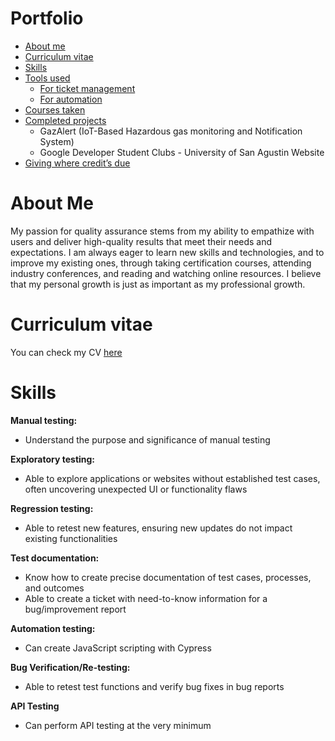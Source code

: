<h1>Portfolio</h1>

- [About me](https://www.notion.so/Junior-Test-Engineer-Portfolio-6464ee8276ff480ea1b8974f9d29791b?pvs=21)
- [Curriculum vitae](https://www.notion.so/Junior-Test-Engineer-Portfolio-6464ee8276ff480ea1b8974f9d29791b?pvs=21)
- [Skills](https://www.notion.so/Junior-Test-Engineer-Portfolio-6464ee8276ff480ea1b8974f9d29791b?pvs=21)
- [Tools used](https://www.notion.so/Junior-Test-Engineer-Portfolio-6464ee8276ff480ea1b8974f9d29791b?pvs=21)
    - [For ticket management](https://www.notion.so/Junior-Test-Engineer-Portfolio-6464ee8276ff480ea1b8974f9d29791b?pvs=21)
    - [For automation](https://www.notion.so/Junior-Test-Engineer-Portfolio-6464ee8276ff480ea1b8974f9d29791b?pvs=21)
- [Courses taken](https://www.notion.so/Junior-Test-Engineer-Portfolio-6464ee8276ff480ea1b8974f9d29791b?pvs=21)
- [Completed projects](https://www.notion.so/Junior-Test-Engineer-Portfolio-6464ee8276ff480ea1b8974f9d29791b?pvs=21)
    - GazAlert (IoT-Based Hazardous gas monitoring and Notification System)
    - Google Developer Student Clubs - University of San Agustin Website
- [Giving where credit’s due](https://www.notion.so/Junior-Test-Engineer-Portfolio-6464ee8276ff480ea1b8974f9d29791b?pvs=21)


<h1>About Me</h1>
<p>My passion for quality assurance stems from my ability to empathize with users and deliver high-quality results that meet their needs and expectations. I am always eager to learn new skills and technologies, and to improve my existing ones, through taking certification courses, attending industry conferences, and reading and watching online resources. I believe that my personal growth is just as important as my professional growth.</p>


<h1>Curriculum vitae</h1>

You can check my CV [here](https://docs.google.com/document/d/1jUFJ-jWrEygOZ9BTFsVesL-33l-xQvxPRR34wo9ba_0/edit?pli=1)


<h1>Skills</h1>

**Manual testing:** 

- Understand the purpose and significance of manual testing

**Exploratory testing:** 

- Able to explore applications or websites without established test cases, often uncovering unexpected UI or functionality flaws

**Regression testing:** 

- Able to retest new features, ensuring new updates do not impact existing functionalities

**Test documentation:** 

- Know how to create precise documentation of test cases, processes, and outcomes
- Able to create a ticket with need-to-know information for a bug/improvement report

**Automation testing:**

- Can create JavaScript scripting with Cypress

**Bug Verification/Re-testing:**

- Able to retest test functions and verify bug fixes in bug reports

**********************API Testing**********************

- Can perform API testing at the very minimum
